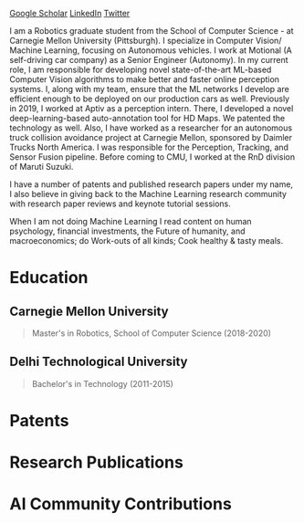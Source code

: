 [Google Scholar](https://scholar.google.com/citations?user=WWPQ8UMAAAAJ&hl=en&authuser=1)
[LinkedIn](https://www.linkedin.com/in/apoorv93singh/)
[Twitter](https://x.com/singaporv93)

I am a Robotics graduate student from the School of Computer Science - at Carnegie Mellon University (Pittsburgh). I specialize in Computer Vision/ Machine Learning, focusing on Autonomous vehicles. I work at Motional (A self-driving car company) as a Senior Engineer (Autonomy). 
In my current role, I am responsible for developing novel state-of-the-art ML-based Computer Vision algorithms to make better and faster online perception systems. I, along with my team, ensure that the ML networks I develop are efficient enough to be deployed on our production cars as well. 
Previously in 2019, I worked at Aptiv as a perception intern. There, I developed a novel deep-learning-based auto-annotation tool for HD Maps. We patented the technology as well. 
Also, I have worked as a researcher for an autonomous truck collision avoidance project at Carnegie Mellon, sponsored by Daimler Trucks North America. I was responsible for the Perception, Tracking, and Sensor Fusion pipeline.
Before coming to CMU, I worked at the RnD division of Maruti Suzuki.

I have a number of patents and published research papers under my name, I also believe in giving back to the Machine Learning research community with research paper reviews and keynote tutorial sessions.

When I am not doing Machine Learning I read content on human psychology, financial investments, the Future of humanity, and macroeconomics; do Work-outs of all kinds; Cook healthy & tasty meals.




# Education

## Carnegie Mellon University
> Master's in Robotics, School of Computer Science (2018-2020)

## Delhi Technological University
> Bachelor's in Technology (2011-2015)

# Patents

# Research Publications

# AI Community Contributions

